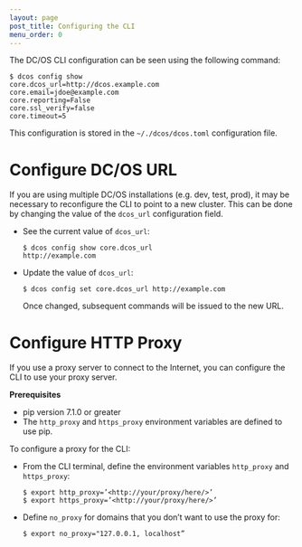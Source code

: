 ```yaml
---
layout: page
post_title: Configuring the CLI
menu_order: 0
---
```



The DC/OS CLI configuration can be seen using the following command:

    $ dcos config show
    core.dcos_url=http://dcos.example.com
    core.email=jdoe@example.com
    core.reporting=False
    core.ssl_verify=false
    core.timeout=5
    

This configuration is stored in the `~/./dcos/dcos.toml` configuration file.

# Configure DC/OS URL

If you are using multiple DC/OS installations (e.g. dev, test, prod), it may be necessary to reconfigure the CLI to point to a new cluster. This can be done by changing the value of the `dcos_url` configuration field.

*   See the current value of `dcos_url`:
    
        $ dcos config show core.dcos_url
        http://example.com
        

*   Update the value of `dcos_url`:
    
        $ dcos config set core.dcos_url http://example.com
        
    
    Once changed, subsequent commands will be issued to the new URL.

# Configure HTTP Proxy

If you use a proxy server to connect to the Internet, you can configure the CLI to use your proxy server.

**Prerequisites**

*   pip version 7.1.0 or greater
*   The `http_proxy` and `https_proxy` environment variables are defined to use pip.

To configure a proxy for the CLI:

*   From the CLI terminal, define the environment variables `http_proxy` and `https_proxy`:
    
        $ export http_proxy=’<http://your/proxy/here/>’
        $ export https_proxy=’<http://your/proxy/here/>’
        

*   Define `no_proxy` for domains that you don’t want to use the proxy for:
    
        $ export no_proxy="127.0.0.1, localhost”